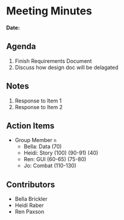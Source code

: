 # Meeting Minutes
**Date:**

## Agenda
1. Finish Requirements Document
2. Discuss how design doc will be delagated

## Notes
1. Response to Item 1
2. Response to Item 2

## Action Items
* Group Member `n`
    * Bella: Data (70)
    * Heidi: Story (100) (90-91) (40)
    * Ren: GUI (60-65) (75-80)
    * Jo: Combat (110-130)

## Contributors
* Bella Brickler
* Heidi Raber
* Ren Paxson